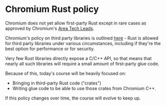 # Chromium Rust policy

Chromium does not yet allow first-party Rust except in rare cases as approved
by Chromium's [Area Tech Leads](https://source.chromium.org/chromium/chromium/src/+/main:ATL_OWNERS).

Chromium's policy on third party libraries is outlined [here](https://chromium.googlesource.com/chromium/src/+/main/docs/adding_to_third_party.md#rust) -
Rust is allowed for third party libraries under various circumstances, including
if they're the best option for performance or for security.

Very few Rust libraries directly expose a C/C++ API, so that means that nearly
all such libraries will require a small amount of first-party glue code.

Because of this, today's course will be heavily focused on:

* Bringing in third-party Rust code ("crates")
* Writing glue code to be able to use those crates from Chromium C++.

If this policy changes over time, the course will evolve to keep up.

